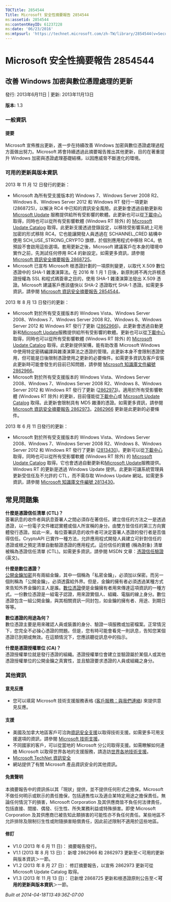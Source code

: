 ```yaml
---
TOCTitle: 2854544
Title: Microsoft 安全性摘要報告 2854544
ms:assetid: 2854544
ms:contentKeyID: 61237228
ms:date: '06/23/2016'
ms:mtpsurl: 'https://technet.microsoft.com/zh-TW/library/2854544(v=Security.10)'
---
```



Microsoft 安全性摘要報告 2854544
================================

改善 Windows 加密與數位憑證處理的更新
-------------------------------------

發行: 2013年6月11日 | 更新: 2013年11月13日

**版本:** 1.3

### 一般資訊

#### 提要

Microsoft 宣佈推出更新，進一步在持續改善 Windows 加密與數位憑證處理過程方面做出努力。Microsoft 將會持續透過此摘要報告推出其他更新，目的在著重提升 Windows 加密與憑證處理基礎結構，以因應威脅不斷進化的環境。

### 可用的更新與版本資訊

2013 年 11 月 12 日發行的更新：

-   Microsoft 為所有受支援版本的 Windows 7、Windows Server 2008 R2、Windows 8、Windows Server 2012 和 Windows RT 發行一項更新 (2868725)，以解決 RC4 中已知的資訊安全風險。此更新會透過自動更新和 [Microsoft Update](http://go.microsoft.com/fwlink/?linkid=40747) 服務提供給所有受影響的軟體。此更新也可以從[下載中心](http://www.microsoft.com/download/default.aspx)取得，同時也可以從所有受影響軟體 (Windows RT 除外) 的 [Microsoft Update Catalog](http://catalog.update.microsoft.com/v7/site/) 取得。此更新支援透過登錄設定，以移除受影響系統上可用加密的形式移除 RC4。它也能讓開發人員透過在 SCHANNEL\_CRED 結構中使用 SCH\_USE\_STRONG\_CRYPTO 旗標，於個別應用程式中移除 RC4。依預設不會啟用這些選項。套用更新之後，Microsoft 建議客戶在本身的環境中實作之前，先測試任何停用 RC4 的新設定。如需更多資訊，請參閱 [Microsoft 資訊安全摘要報告 2868725](https://technet.microsoft.com/zh-tw/security/bulletin)。
-   Microsoft 已宣布 Microsoft 根憑證計劃的一項原則變更，以取代 X.509 數位憑證中的 SHA-1 雜湊演算法。在 2016 年 1 月 1 日後，新原則將不再允許根憑證授權為 SSL 和程式碼簽章之目的，使用 SHA-1 雜湊演算法發出 X.509 憑證。Microsoft 建議客戶應該儘快以 SHA-2 憑證取代 SHA-1 憑證。如需更多資訊，請參閱 [Microsoft 資訊安全摘要報告 2854544](https://technet.microsoft.com/zh-tw/security/bulletin)。

2013 年 8 月 13 日發行的更新：

-   Microsoft 對於所有受支援版本的 Windows Vista、Windows Server 2008、Windows 7、Windows Server 2008 R2、Windows 8、Windows Server 2012 和 Windows RT 發行了更新 ([2862966](https://support.microsoft.com/kb/2862966))。此更新會透過自動更新和[Microsoft Update](http://go.microsoft.com/fwlink/?linkid=40747)服務提供給所有受影響的軟體。更新也可以從[下載中心](http://www.microsoft.com/download/default.aspx)取得，同時也可以從所有受影響軟體 (Windows RT 除外) 的 [Microsoft Update Catalog](http://catalog.update.microsoft.com/v7/site/) 取得。此更新提供架構，能有助改善 Microsoft Windows 中使用特定密碼編譯與雜湊演算法之憑證的管理。此更新本身不會限制憑證使用，但可能是日後限制憑證使用之更新的必要條件。如需更多資訊及客戶安裝此更新時可能會發生的目前已知問題，請參閱 [Microsoft 知識庫文件編號 2862966](https://support.microsoft.com/kb/2862966)。
-   Microsoft 對於所有受支援版本的 Windows Vista、Windows Server 2008、Windows 7、Windows Server 2008 R2、Windows 8、Windows Server 2012 和 Windows RT 發行了更新 ([2862973](https://support.microsoft.com/kb/2862973))。適用於所有受影響軟體 (Windows RT 除外) 的更新，目前僅能從[下載中心](http://www.microsoft.com/download/default.aspx)或 [Microsoft Update Catalog](http://catalog.update.microsoft.com/v7/site/) 取得。此更新會限制具有 MD5 雜湊的憑證。如需更多資訊，請參閱[Microsoft 資訊安全摘要報告 2862973](https://technet.microsoft.com/security/advisory/2862973)。[2862966](http://support.microsoft.com/kb/2862966?ln=zh-tw) 更新是此更新的必要條件。

2013 年 6 月 11 日發行的更新：

-   Microsoft 對於所有受支援版本的 Windows Vista、Windows Server 2008、Windows 7、Windows Server 2008 R2、Windows 8、Windows Server 2012 和 Windows RT 發行了更新 ([2813430](https://support.microsoft.com/kb/2813430))。更新可以從[下載中心](http://www.microsoft.com/download/default.aspx)取得，同時也可以從所有受影響軟體 (Windows RT 除外) 的 [Microsoft Update Catalog](http://catalog.update.microsoft.com/v7/site/) 取得。它也會透過自動更新和[Microsoft Update](http://go.microsoft.com/fwlink/?linkid=40747)服務提供。Windows RT 的更新是透過 Windows Update 提供。此更新可讓系統管理員更新受信任及不允許的 CTL，而不需存取 Windows Update 網站。如需更多資訊，請參閱 [Microsoft 知識庫文件編號 2813430](https://support.microsoft.com/kb/2813430)。

常見問題集
----------


**什麼是憑證信任清單 (CTL)？**  
簽署訊息的收件者與訊息簽署人之間必須存在著信任。建立信任的方法之一是透過憑證，以一份電子文件確認實體或個人所宣稱的身分。由雙方皆信任的第三方向實體發行憑證。如此一來，每位簽署訊息的收件者可決定簽署人憑證的發行者是否值得信任。CryptoAPI 已實作一種方法，允許應用程式開發人員建立可針對信任的憑證或根之預定清單自動驗證憑證的應用程式。這份信任的實體 (稱為對象) 清單被稱為憑證信任清單 (CTL)。如需更多資訊，請參閱 MSDN 文章：[憑證信任驗證](http://msdn.microsoft.com/zh-tw/library/aa376546(v=vs.85).aspx) (英文)。

**什麼是數位憑證？**  
[公開金鑰加密](http://technet.microsoft.com/library/aa998077)共有兩組金鑰，其中一個稱為「私密金鑰」，必須加以保密。而另一個則稱為「公開金鑰」，必須透露給外界。但是，金鑰的擁有者必須透過某種方式來告知外界金鑰的主人是誰。[數位憑證](http://technet.microsoft.com/zh-tw/library/cc962029.aspx)便是金鑰擁有者用來傳達這項資訊的一種方式。一份數位憑證是一組電子認證，用來證實個人、組織、電腦的線上身分。數位憑證包含一組公開金鑰，與其相關資訊一同封包，如金鑰的擁有者、用途、到期日等等。

**數位憑證的用途為何？**  
數位憑證主要是用來確認人員或裝置的身分、驗證一項服務或加密檔案。正常情況下，您完全不必操心憑證的問題。但是，您有時可能會看見一則訊息，告知您某個憑證已到期或無效。在這類情況下，您應該聽從訊息中的指示。

**什麼是憑證授權單位 (CA)？**  
憑證授權單位就是發行憑證的組織。憑證授權單位會建立並驗證屬於某個人或其他憑證授權單位的公開金鑰之真實性，並且驗證要求憑證的人員或組織之身分。

### 其他資訊

#### 意見反應

-   您可以填寫 Microsoft 技術支援服務表格 ([客戶服務：與我們連絡](https://support.microsoft.com/common/survey.aspx?scid=sw;en;1257&showpage=1&ws=technet&sd=tech)) 來提供意見反應。

#### 支援

-   美國及加拿大地區客戶可洽詢[資訊安全支援](https://consumersecuritysupport.microsoft.com/default.aspx?mkt=zh-tw)以取得技術支援。如需更多可用支援選項的資訊，請參閱 [Microsoft 技術支援](http://support.microsoft.com/?ln=zh-tw)。
-   不同國家的客戶，可以從當地的 Microsoft 分公司取得支援。如需瞭解如何連絡 Microsoft 以取得世界各地的支援服務，請造訪[世界各地技術支援](http://support.microsoft.com/common/international.aspx)。
-   [Microsoft TechNet 資訊安全](http://technet.microsoft.com/zh-tw/security/default.aspx)
-   網站提供了有關 Microsoft 產品資訊安全的其他資訊。

#### 免責聲明

本摘要報告中的資訊係以其「現狀」提供，並不提供任何形式之擔保。Microsoft 不做任何明示或默示的責任擔保，包括適售性以及適合某特定用途之擔保責任。無論任何情況下的損害，Microsoft Corporation 及其供應商皆不負任何法律責任，包括直接、間接、偶發、衍生性、所失業務利益或特殊損害。即使 Microsoft Corporation 及其供應商已被告知此類損害的可能性亦不負任何責任。某些地區不允許排除及限制衍生性或附隨損害賠償責任，因此前述限制不適用於這些地區。

#### 修訂

-   V1.0 (2013 年 6 月 11 日)： 摘要報告發行。
-   V1.1 (2013 年 8 月 13 日)： 新增 2862966 和 2862973 更新至＜可用的更新與版本資訊＞一節。
-   V1.2 (2013 年 8 月 27 日)： 修訂摘要報告，以宣佈 2862973 更新可從 Microsoft Update Catalog 取得。
-   V1.3 (2013 年 11 月 13 日)： 已新增 2868725 更新和根憑證原則公告至＜**可用的更新與版本資訊**＞一節。

*Built at 2014-04-18T13:49:36Z-07:00*
